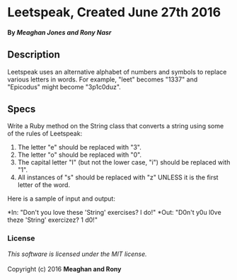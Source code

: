 # Leetspeak, Created June 27th 2016

#### By _**Meaghan Jones and Rony Nasr**_

## Description 

Leetspeak uses an alternative alphabet of numbers and symbols to replace various letters in words. For example, "leet" becomes "1337" and "Epicodus" might become "3p1c0duz".

## Specs 

Write a Ruby method on the String class that converts a string using some of the rules of Leetspeak:

1) The letter "e" should be replaced with "3".
2) The letter "o" should be replaced with "0".
3) The capital letter "I" (but not the lower case, "i") should be replaced with "1".
4) All instances of "s" should be replaced with "z" UNLESS it is the first letter of the word.

Here is a sample of input and output:

*In: "Don't you love these 'String' exercises? I do!" 
*Out: "D0n't y0u l0ve theze 'String' exercizez? 1 d0!"


###  License
_This software is licensed under the MIT license._<br><br>
Copyright (c) 2016 **Meaghan and Rony**

